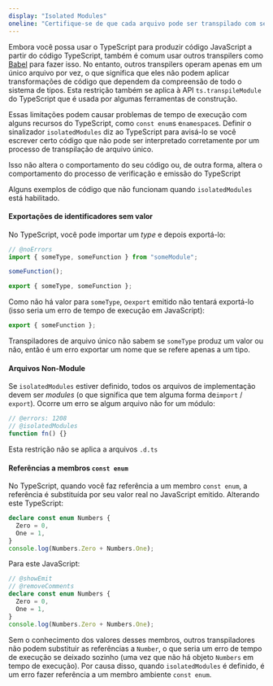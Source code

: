 ```yaml
---
display: "Isolated Modules"
oneline: "Certifique-se de que cada arquivo pode ser transpilado com segurança, sem depender de outras importações"
---
```


Embora você possa usar o TypeScript para produzir código JavaScript a partir do código TypeScript, também é comum usar outros transpilers como [Babel](https://babeljs.io) para fazer isso.
No entanto, outros transpilers operam apenas em um único arquivo por vez, o que significa que eles não podem aplicar transformações de código que dependem da compreensão de todo o sistema de tipos.
Esta restrição também se aplica à API `ts.transpileModule` do TypeScript que é usada por algumas ferramentas de construção.

Essas limitações podem causar problemas de tempo de execução com alguns recursos do TypeScript, como `const enum`s e`namespace`s.
Definir o sinalizador `isolatedModules` diz ao TypeScript para avisá-lo se você escrever certo código que não pode ser interpretado corretamente por um processo de transpilação de arquivo único.

Isso não altera o comportamento do seu código ou, de outra forma, altera o comportamento do processo de verificação e emissão do TypeScript

Alguns exemplos de código que não funcionam quando `isolatedModules` está habilitado.

#### Exportações de identificadores sem valor

No TypeScript, você pode importar um _type_ e depois exportá-lo:

```ts twoslash
// @noErrors
import { someType, someFunction } from "someModule";

someFunction();

export { someType, someFunction };
```

Como não há valor para `someType`, o`export` emitido não tentará exportá-lo (isso seria um erro de tempo de execução em JavaScript):

```js
export { someFunction };
```

Transpiladores de arquivo único não sabem se `someType` produz um valor ou não, então é um erro exportar um nome que se refere apenas a um tipo.

#### Arquivos Non-Module

Se `isolatedModules` estiver definido, todos os arquivos de implementação devem ser _modules_ (o que significa que tem alguma forma de`import` / `export`). Ocorre um erro se algum arquivo não for um módulo:

```ts twoslash
// @errors: 1208
// @isolatedModules
function fn() {}
```

Esta restrição não se aplica a arquivos `.d.ts`

#### Referências a membros `const enum`

No TypeScript, quando você faz referência a um membro `const enum`, a referência é substituída por seu valor real no JavaScript emitido. Alterando este TypeScript:

```ts twoslash
declare const enum Numbers {
  Zero = 0,
  One = 1,
}
console.log(Numbers.Zero + Numbers.One);
```

Para este JavaScript:

```ts twoslash
// @showEmit
// @removeComments
declare const enum Numbers {
  Zero = 0,
  One = 1,
}
console.log(Numbers.Zero + Numbers.One);
```

Sem o conhecimento dos valores desses membros, outros transpiladores não podem substituir as referências a `Number`, o que seria um erro de tempo de execução se deixado sozinho (uma vez que não há objeto `Numbers` em tempo de execução).
Por causa disso, quando `isolatedModules` é definido, é um erro fazer referência a um membro ambiente `const enum`.
